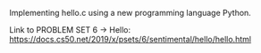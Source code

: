 Implementing hello.c using a new programming language Python.

Link to PROBLEM SET 6 -> Hello:
https://docs.cs50.net/2019/x/psets/6/sentimental/hello/hello.html

